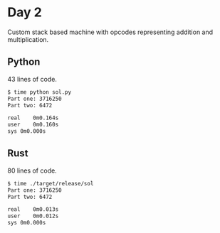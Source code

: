 # Day 2

Custom stack based machine with opcodes representing addition and multiplication.

## Python

43 lines of code.

```bash
$ time python sol.py
Part one: 3716250
Part two: 6472

real	0m0.164s
user	0m0.160s
sys	0m0.000s
```



## Rust

80 lines of code.

```bash
$ time ./target/release/sol
Part one: 3716250
Part two: 6472

real	0m0.013s
user	0m0.012s
sys	0m0.000s
```
